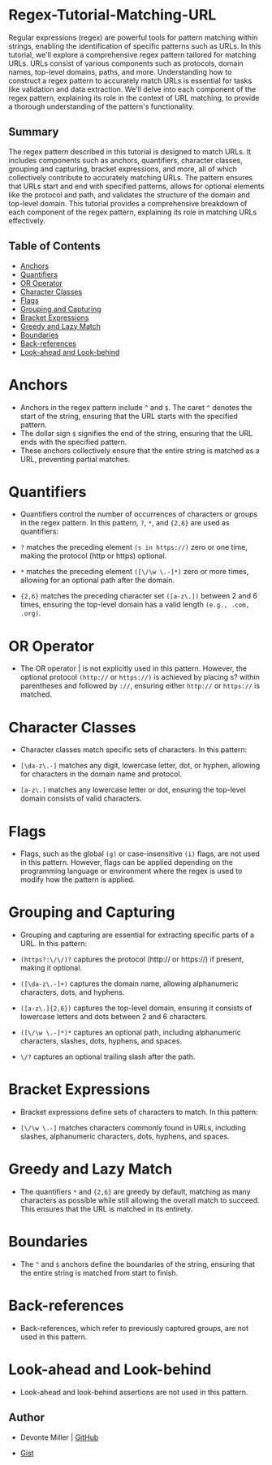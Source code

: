 # Regex-Tutorial-Matching-URL

Regular expressions (regex) are powerful tools for pattern matching within strings, enabling the identification of specific patterns such as URLs. In this tutorial, we'll explore a comprehensive regex pattern tailored for matching URLs. URLs consist of various components such as protocols, domain names, top-level domains, paths, and more. Understanding how to construct a regex pattern to accurately match URLs is essential for tasks like validation and data extraction. We'll delve into each component of the regex pattern, explaining its role in the context of URL matching, to provide a thorough understanding of the pattern's functionality.

## Summary

The regex pattern described in this tutorial is designed to match URLs. It includes components such as anchors, quantifiers, character classes, grouping and capturing, bracket expressions, and more, all of which collectively contribute to accurately matching URLs. The pattern ensures that URLs start and end with specified patterns, allows for optional elements like the protocol and path, and validates the structure of the domain and top-level domain. This tutorial provides a comprehensive breakdown of each component of the regex pattern, explaining its role in matching URLs effectively.

## Table of Contents

- [Anchors](#anchors)
- [Quantifiers](#quantifiers)
- [OR Operator](#or-operator)
- [Character Classes](#character-classes)
- [Flags](#flags)
- [Grouping and Capturing](#grouping-and-capturing)
- [Bracket Expressions](#bracket-expressions)
- [Greedy and Lazy Match](#greedy-and-lazy-match)
- [Boundaries](#boxundaries)
- [Back-references](#back-references)
- [Look-ahead and Look-behind](#look-ahead-and-look-behind)

# Anchors
- Anchors in the regex pattern include `^` and `$`. The caret `^` denotes the start of the string, ensuring that the URL starts with the specified pattern. 
- The dollar sign `$` signifies the end of the string, ensuring that the URL ends with the specified pattern. 
- These anchors collectively ensure that the entire string is matched as a URL, preventing partial matches.

# Quantifiers
- Quantifiers control the number of occurrences of characters or groups in the regex pattern. In this pattern, `?`, `*`, and `{2,6}` are used as quantifiers:

- `?` matches the preceding element `(s in https://)` zero or one time, making the protocol (http or https) optional.
- `*` matches the preceding element `([\/\w \.-]*)` zero or more times, allowing for an optional path after the domain.
- `{2,6}` matches the preceding character set `([a-z\.])` between 2 and 6 times, ensuring the top-level domain has a valid length `(e.g., .com, .org)`.

# OR Operator
- The OR operator | is not explicitly used in this pattern. However, the optional protocol `(http://` or `https://)` is achieved by placing s? within parentheses and followed by `://`, ensuring either `http://` or `https://` is matched.

# Character Classes
- Character classes match specific sets of characters. In this pattern:

- `[\da-z\.-]` matches any digit, lowercase letter, dot, or hyphen, allowing for characters in the domain name and protocol.
- `[a-z\.]` matches any lowercase letter or dot, ensuring the top-level domain consists of valid characters.

# Flags
- Flags, such as the global `(g)` or case-insensitive `(i)` flags, are not used in this pattern. However, flags can be applied depending on the programming language or environment where the regex is used to modify how the pattern is applied.

# Grouping and Capturing
- Grouping and capturing are essential for extracting specific parts of a URL. In this pattern:

- `(https?:\/\/)?` captures the protocol (http:// or https://) if present, making it optional.
- `([\da-z\.-]+)` captures the domain name, allowing alphanumeric characters, dots, and hyphens.
- `([a-z\.]{2,6})` captures the top-level domain, ensuring it consists of lowercase letters and dots between 2 and 6 characters.
- `([\/\w \.-]*)*` captures an optional path, including alphanumeric characters, slashes, dots, hyphens, and spaces.
- `\/?` captures an optional trailing slash after the path.

# Bracket Expressions
- Bracket expressions define sets of characters to match. In this pattern:

- `[\/\w \.-]` matches characters commonly found in URLs, including slashes, alphanumeric characters, dots, hyphens, and spaces.

# Greedy and Lazy Match
- The quantifiers `*` and `{2,6}` are greedy by default, matching as many characters as possible while still allowing the overall match to succeed. This ensures that the URL is matched in its entirety.

# Boundaries
- The `^` and `$` anchors define the boundaries of the string, ensuring that the entire string is matched from start to finish.

# Back-references
- Back-references, which refer to previously captured groups, are not used in this pattern.

# Look-ahead and Look-behind
- Look-ahead and look-behind assertions are not used in this pattern.


## Author
- Devonte Miller | [GitHub](https://github.com/vonmilly)

- [Gist](https://gist.github.com/vonmilly/4d4b4e0645ca439b0e772fa01cbc9bd8)


